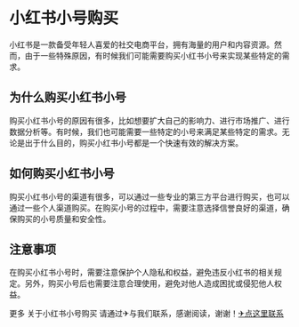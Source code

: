 # 小红书小号购买

小红书是一款备受年轻人喜爱的社交电商平台，拥有海量的用户和内容资源。然而，由于一些特殊原因，有时候我们可能需要购买小红书小号来实现某些特定的需求。

## 为什么购买小红书小号

购买小红书小号的原因有很多，比如想要扩大自己的影响力、进行市场推广、进行数据分析等。有时候，我们也可能需要一些特定的小号来满足某些特定的需求。无论是出于什么目的，购买小红书小号都是一个快速有效的解决方案。

## 如何购买小红书小号

购买小红书小号的渠道有很多，可以通过一些专业的第三方平台进行购买，也可以通过一些个人渠道购买。在购买小号的过程中，需要注意选择信誉良好的渠道，确保购买的小号质量和安全性。

## 注意事项

在购买小红书小号时，需要注意保护个人隐私和权益，避免违反小红书的相关规定。另外，购买小号后也需要注意合理使用，避免对他人造成困扰或侵犯他人权益。

更多 关于小红书小号购买 请通过✈与我们联系，感谢阅读，谢谢！[✈点这里联系](https://w.k02.cc)